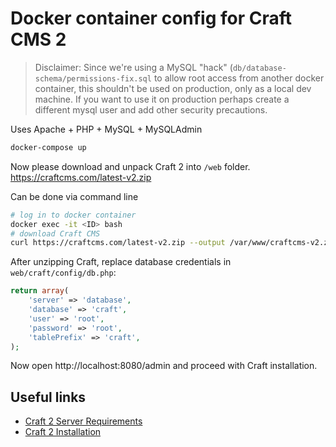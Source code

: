 # Docker container config for Craft CMS 2

> Disclaimer: Since we're using a MySQL "hack" (`db/database-schema/permissions-fix.sql` to allow root access from another docker container, this shouldn't be used on production, only as a local dev machine. If you want to use it on production perhaps create a different mysql user and add other security precautions.

Uses Apache + PHP + MySQL + MySQLAdmin

```bash
docker-compose up
```

Now please download and unpack Craft 2 into `/web` folder.
https://craftcms.com/latest-v2.zip

Can be done via command line

```bash
# log in to docker container
docker exec -it <ID> bash
# download Craft CMS
curl https://craftcms.com/latest-v2.zip --output /var/www/craftcms-v2.zip -L
```

After unzipping Craft, replace database credentials in `web/craft/config/db.php`:
```php
return array(
    'server' => 'database',
    'database' => 'craft',
    'user' => 'root',
    'password' => 'root',
    'tablePrefix' => 'craft',
);
```

Now open http://localhost:8080/admin and proceed with Craft installation.

## Useful links

- [Craft 2 Server Requirements](https://docs.craftcms.com/v2/requirements.html)
- [Craft 2 Installation](https://docs.craftcms.com/v2/installing.html#pre-flight-check)
 
